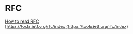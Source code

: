 # RFC

[How to read RFC](https://web.archive.org/web/20180916071340/https://www.mnot.net/blog/2018/07/31/read_rfc)  
[https://tools.ietf.org/rfc/index](https://tools.ietf.org/rfc/index)
